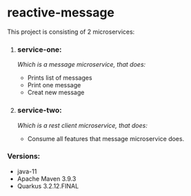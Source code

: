 # reactive-message

This project is consisting of 2 microservices:

1. ### **service-one**:
    _Which is a message microservice, that does:_
      * Prints list of messages
      * Print one message
      * Creat new message
   
2. ### **service-two**:
   _Which is a rest client microservice, that does:_
    * Consume all features that message microservice does.

### Versions:
* java-11
* Apache Maven 3.9.3
* Quarkus 3.2.12.FINAL
